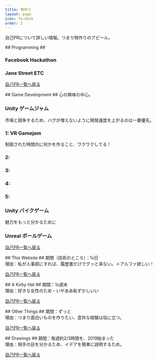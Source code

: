 ```yaml
---
title: 物作り
layout: page
icon: fa-book
order: 3
---
```


自己PRについて詳しい情報。つまり物作りのアピール。

<div id="Programming"> </div>
## Programming ##

###  ###

###  ###

###  ###

### Facebook Hackathon ###

### Jane Street ETC ###

[自己PR一覧へ戻る](/#Jiko-PR-Software)

<div id="Games"> </div>
## Game Development ##
心の興味の中心。

### Unity ゲームジャム ###
市場と競争するため、バグが増えないように開発速度を上がるのは一番優先。
### 1: VR Gamejam
制限された時間内に何かを作ること、ワクワクしてる！

### 2: 

### 3:

### 4:

### 5:

### Unity バイクゲーム ###
魅力をもっと分かるために

### Unreal ボールゲーム ###

[自己PR一覧へ戻る](/#Jiko-PR-Game-Dev)

<div id="This-Site"> </div>
## This Website ##
期間（技術のところ）：1x日<br>
理由：私が人事部にすれば、履歴書だけでグッと来ない。＋アルファ欲しい！



[自己PR一覧へ戻る](/#Jiko-PR-Website)

<div id="Kirby-Hat"> </div>
## A Kirby Hat ##
期間：1x週末<br>
理由：好きな女性のため・いやああ恥ずかしいい


[自己PR一覧へ戻る](/#Jiko-PR-Kirby)


<div id="Other"> </div>
## Other Things ##
期間：ずっと<br>
理由：つまり面白いものを作りたい、意外な経験は役に立つ。

[自己PR一覧へ戻る](/#Jiko-PR-Other)

<div id="Drawings"> </div>
## Drawings ##
期間：毎週約2/3時間を、2019始まった<br>
理由：相手の目を分かるため、イデアを簡単に説明するため。

[自己PR一覧へ戻る](/#Jiko-PR-Drawing)
